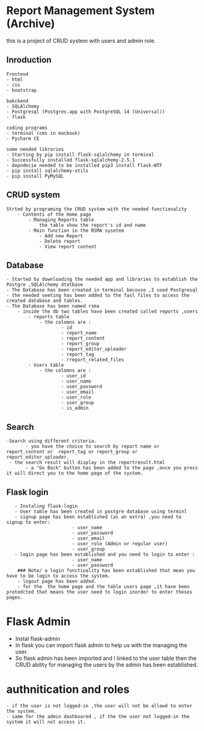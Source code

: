 
# Report Management System (Archive)

this is a project of CRUD system with users and admin role. 
## Inroduction 

    Frontend 
    - html 
    - css 
    - bootstrap

    bakckend
    - SQLAlchemy 
    - Postgresql (Postgres.app with PostgreSQL 14 (Universal))
    - flask 

    coding programs 
    - terminal (cms in macbook)
    - Pycharm CE
    
    some needed libraries 
    - Starting by pip install flask-sqlalchemy in terminal
    - Successfully installed flask-sqlalchemy-2.5.1
    - depndecie needed to be installed pip3 install Flask-WTF
    - pip install sqlalchemy-utils
    - pip install PyMySQL
    
## CRUD system
    Strted by programing the CRUD system with the needed functionality
        - Contents of the Home page
            - Managing Reports table 
                the table show the report's id and name   
            - Main function in the RSMA sysetem 
                - Add new Report
                - Delete report 
                - View report content 

## Database
    - Started by downloading the needed app and libraries to establish the Postgre ,SQLAlchemy dtatbase 
    - The Database has been created in terminal becouse ,I used Postgresql
    - the needed seeting has been added to the fasl files to access the created database and tables. 
    - The Database has been named rsma 
        - inside the db two tables have been created called reports ,users 
            - reports table 
                - the colomns are :  
                        - id 
                        - report_name
                        - report_content
                        - report_group
                        - report_editor_uploader
                        - report_tag
                        - rreport_related_files
            - Users table 
                - the colomns are :  
                        - user_id 
                        - user_name
                        - user_password
                        - user_email
                        - user_role
                        - user_group
                        - is_admin
## Search
    -Search using different criteria.
           - you have the choice to search by report name or report_content or  report_tag or report_group or report_editor_uploader.
     - the search result will display in the reportresult.html  
           - a "Go Back" button has been added to the page ,once you press it will direct you to the home page of the system. 
       
## Flask login 
       - Instaling flask-login
       - User table has been created in postgre database using terminl
       - signup page has been established (as an extra) ,you need to signup to enter: 
                            - user_name
                            - user_password
                            - user_email
                            - user_role (Admin or regular user)
                            - user_group
       - login page has been established and you need to login to enter : 
                            - user_name
                            - user_password
        ### Note/ a login functioality has been established that mean you have to be login to access the system. 
        - logout page has been added. 
        - for the  the home page and the table users page ,it have been protedcted that means the user need to login inorder to enter theses pages. 
                       
# Flask Admin
   - Instal flask-admin
   - In flask you can import flask admin to help us with the managing the user. 
   - So flask admin has been imported and I linked to the user table then the CRUD ability for managing the users by the admin has been established. 

# authnitication and roles 
    - if the user is not logged-in ,the user will not be allowd to enter the system.
    - same for the admin dashboared , if the the user not logged-in the system it will not access it.
